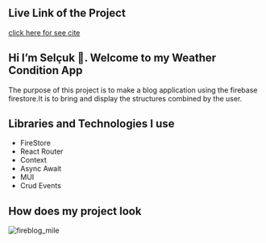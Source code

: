 <h2>Live Link of the Project</h2>

[click here for see cite](https://fireblog-mile.vercel.app/)

## Hi I’m Selçuk 👋. Welcome to my  Weather Condition App 

 The purpose of this project is to make a blog application using the firebase firestore.It is to bring and display the structures combined by the user.

## Libraries and Technologies I use

 * FireStore
 * React Router
 * Context
 * Async Await
 * MUI
 * Crud Events

## How does my project look

![fireblog_mile](https://user-images.githubusercontent.com/99830247/183303896-7f36ba48-86ae-4902-8a5f-4aca46304e90.gif)





